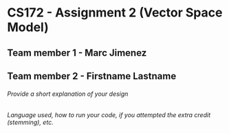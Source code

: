 # CS172 - Assignment 2 (Vector Space Model)

## Team member 1 - Marc Jimenez
## Team member 2 - Firstname Lastname

###### Provide a short explanation of your design
###### Language used, how to run your code, if you attempted the extra credit (stemming), etc. 